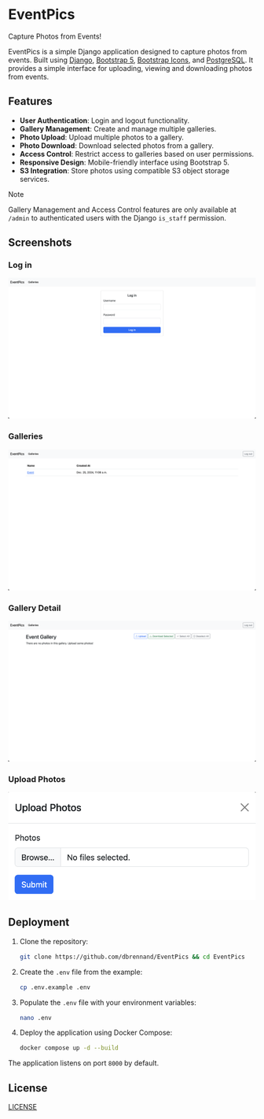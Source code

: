 # EventPics

Capture Photos from Events!

EventPics is a simple Django application designed to capture photos from events. Built using [Django](https://www.djangoproject.com/), [Bootstrap 5](https://getbootstrap.com/docs/5.3/getting-started/introduction/), [Bootstrap Icons](https://icons.getbootstrap.com/), and [PostgreSQL](https://www.postgresql.org/). It provides a simple interface for uploading, viewing and downloading photos from events.

## Features

- **User Authentication**: Login and logout functionality.
- **Gallery Management**: Create and manage multiple galleries.
- **Photo Upload**: Upload multiple photos to a gallery.
- **Photo Download**: Download selected photos from a gallery.
- **Access Control**: Restrict access to galleries based on user permissions.
- **Responsive Design**: Mobile-friendly interface using Bootstrap 5.
- **S3 Integration**: Store photos using compatible S3 object storage services.

> [!NOTE]
> Gallery Management and Access Control features are only available at `/admin` to authenticated users with the Django `is_staff` permission.

## Screenshots

### Log in

![Log in](images/login.png)

### Galleries

![Galleries](images/galleries.png)

### Gallery Detail

![Gallery Detail](images/gallery_detail.png)

### Upload Photos

![Upload Photos](images/upload.png)

## Deployment

1. Clone the repository:

    ```bash
    git clone https://github.com/dbrennand/EventPics && cd EventPics
    ```

2. Create the `.env` file from the example:

    ```bash
    cp .env.example .env
    ```

3. Populate the `.env` file with your environment variables:

    ```bash
    nano .env
    ```

4. Deploy the application using Docker Compose:

    ```bash
    docker compose up -d --build
    ```

The application listens on port `8000` by default.

## License

[LICENSE](LICENSE)
